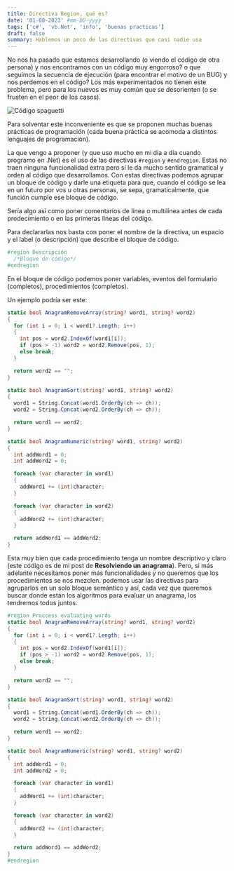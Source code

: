 ```yaml
---
title: Directiva Region, qué es?
date: '01-08-2023' #mm-DD-yyyy
tags: ['c#', 'vb.Net', 'info', 'buenas practicas']
draft: false
summary: Hablemos un poco de las directivas que casi nadie usa
---
```


No nos ha pasado que estamos desarrollando (o viendo el código de otra persona) y nos encontramos con un código muy engorroso? o que seguimos la secuencia de ejecución (para encontrar el motivo de un BUG) y nos perdemos en el código? Los más experimentados no tienen este problema, pero para los nuevos es muy común que se desorienten (o se frusten en el peor de los casos).

![Código spaguetti](https://i0.wp.com/dcodingames.com/wp-content/uploads/2016/01/spaghetti.jpg?w=702&ssl=1)

Para solventar este inconveniente es que se proponen muchas buenas prácticas de programación (cada buena práctica se acomoda a distintos lenguajes de programación).

La que vengo a proponer (y que uso mucho en mi dia a día cuando programo en .Net) es el uso de las directivas `#region` y `#endregion`.
Estas no traen ninguna funcionalidad extra pero sí le da mucho sentido gramatical y orden al código que desarrollamos. Con estas directivas podemos agrupar un bloque de código y darle una etiqueta para que, cuando el código se lea en un futuro por vos u otras personas, se sepa, gramaticalmente, que función cumple ese bloque de código.

Sería algo así como poner comentarios de línea o multilínea antes de cada prodecimiento o en las primeras líneas del código.

Para declararlas nos basta con poner el nombre de la directiva, un espacio y el label (o descripción) que describe el bloque de código.

```c#
#region Descripción
  /*Bloque de código*/
#endregion
```

En el bloque de código podemos poner variables, eventos del formulario (completos), procedimientos (completos).

Un ejemplo podría ser este:

```c#
static bool AnagramRemoveArray(string? word1, string? word2)
{
  for (int i = 0; i < word1?.Length; i++)
  {
    int pos = word2.IndexOf(word1[i]);
    if (pos > -1) word2 = word2.Remove(pos, 1);
    else break;
  }

  return word2 == "";
}

static bool AnagramSort(string? word1, string? word2)
{
  word1 = String.Concat(word1.OrderBy(ch => ch));
  word2 = String.Concat(word2.OrderBy(ch => ch));

  return word1 == word2;
}

static bool AnagramNumeric(string? word1, string? word2)
{
  int addWord1 = 0;
  int addWord2 = 0;

  foreach (var character in word1)
  {
    addWord1 += (int)character;
  }

  foreach (var character in word2)
  {
    addWord2 += (int)character;
  }

  return addWord1 == addWord2;
}
```

Esta muy bien que cada procedimiento tenga un nombre descriptivo y claro (este código es de mi post de **Resolviendo un anagrama**). Pero, si más adelante necesitamos poner más funcionalidades y no queremos que los procedimientos se nos mezclen. podemos usar las directivas para agruparlos en un solo bloque semántico y así, cada vez que queremos buscar donde están los algoritmos para evaluar un anagrama, los tendremos todos juntos.

```c#
#region Proccess evaluating words
static bool AnagramRemoveArray(string? word1, string? word2)
{
  for (int i = 0; i < word1?.Length; i++)
  {
    int pos = word2.IndexOf(word1[i]);
    if (pos > -1) word2 = word2.Remove(pos, 1);
    else break;
  }

  return word2 == "";
}

static bool AnagramSort(string? word1, string? word2)
{
  word1 = String.Concat(word1.OrderBy(ch => ch));
  word2 = String.Concat(word2.OrderBy(ch => ch));

  return word1 == word2;
}

static bool AnagramNumeric(string? word1, string? word2)
{
  int addWord1 = 0;
  int addWord2 = 0;

  foreach (var character in word1)
  {
    addWord1 += (int)character;
  }

  foreach (var character in word2)
  {
    addWord2 += (int)character;
  }

  return addWord1 == addWord2;
}
#endregion
```
